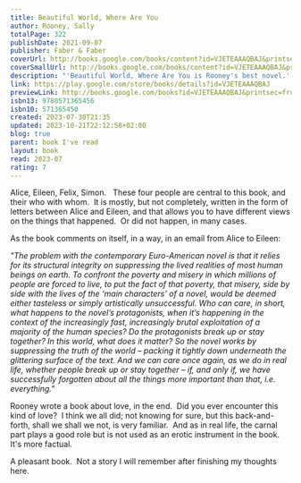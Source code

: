 ```yaml
---  
title: Beautiful World, Where Are You  
author: Rooney, Sally  
totalPage: 322  
publishDate: 2021-09-07  
publisher: Faber & Faber  
coverUrl: http://books.google.com/books/content?id=VJETEAAAQBAJ&printsec=frontcover&img=1&zoom=1&edge=curl&source=gbs_api  
coverSmallUrl: http://books.google.com/books/content?id=VJETEAAAQBAJ&printsec=frontcover&img=1&zoom=5&edge=curl&source=gbs_api  
description: "'Beautiful World, Where Are You is Rooney's best novel.' THE TIMES*The Sunday Times and Global number one bestseller**Winner of Novel of the Year at the An Post Irish Book Awards*Alice, a novelist, meets Felix, who works in a warehouse, and asks him if he'd like to travel to Rome with her. In Dublin, her best friend Eileen is getting over a break-up and slips back into flirting with Simon, a man she has known since childhood.Alice, Felix, Eileen and Simon are still young - but life is catching up with them. They desire each other, they delude each other, they get together, they break apart. They worry about sex and friendship and the world they live in. Are they standing in the last lighted room before the darkness, bearing witness to something? Will they find a way to believe in a beautiful world?'A tour de force. The dialogue never falters, and the prose burns up the page.'GUARDIAN'Rooney's strongest writing thus far . . . There is a touching honesty and truthfulness in these pages, along with a quiet brilliance.'FINANCIAL TIMES'The book moved me to tears more than once . . . Rooney's best novel.'THE TIMES'Rooney's best novel yet. Funny and smart, full of sex and love and people doing their best to connect.'Brandon Taylor, NEW YORK TIMES'Written with immense skill and illuminated by an endlessly incisive intelligence.'IRISH TIMES'Beautiful World, Where Are You is not just worth reading. It's worth thinking about.'IRISH INDEPENDENT'Brilliantly done: gripping, steamy, unbearably sad.'TELEGRAPH"  
link: https://play.google.com/store/books/details?id=VJETEAAAQBAJ  
previewLink: http://books.google.com/books?id=VJETEAAAQBAJ&printsec=frontcover&dq=Sally+Rooney,+Beautiful+World,+Where+Are+You&hl=&as_pt=BOOKS&cd=3&source=gbs_api  
isbn13: 9780571365456  
isbn10: 571365450  
created: 2023-07-30T21:35  
updated: 2023-10-21T22:12:58+02:00  
blog: true  
parent: book I've read  
layout: book  
read: 2023-07  
rating: 7  
---  
```

  
Alice, Eileen, Felix, Simon.   These four people are central to this book, and their who with whom.  It is mostly, but not completely, written in the form of letters between Alice and Eileen, and that allows you to have different views on the things that happened.  Or did not happen, in many cases.  
  
As the book comments on itself, in a way, in an email from Alice to Eileen:  
  
_"The problem with the contemporary Euro-American novel is that it relies for its structural integrity on suppressing the lived realities of most human beings on earth. To confront the poverty and misery in which millions of people are forced to live, to put the fact of that poverty, that misery, side by side with the lives of the ‘main characters’ of a novel, would be deemed either tasteless or simply artistically unsuccessful. Who can care, in short, what happens to the novel’s protagonists, when it’s happening in the context of the increasingly fast, increasingly brutal exploitation of a majority of the human species? Do the protagonists break up or stay together? In this world, what does it matter? So the novel works by suppressing the truth of the world – packing it tightly down underneath the glittering surface of the text. And we can care once again, as we do in real life, whether people break up or stay together – if, and only if, we have successfully forgotten about all the things more important than that, i.e. everything."_  
  
Rooney wrote a book about love, in the end.  Did you ever encounter this kind of love?  I think we all did; not knowing for sure, but this back-and-forth, shall we shall we not, is very familiar.  And as in real life, the carnal part plays a good role but is not used as an erotic instrument in the book.  It's more factual.  
  
A pleasant book.  Not a story I will remember after finishing my thoughts here.